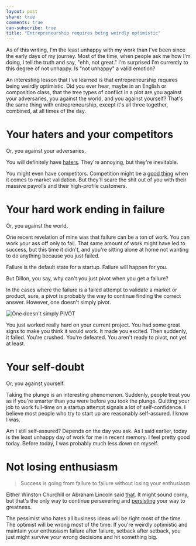 ```yaml
---
layout: post
share: true
comments: true
can-subscribe: true
title: "Entrepreneurship requires being weirdly optimistic"
---
```


As of this writing, I'm the least unhappy with my work than I've been since the early days of my journey. Most of the time, when people ask me how I'm doing, I tell the truth and say, "ehh, not great." I'm surprised I'm currently to this degree of not unhappy. Is "not unhappy" a valid emotion?

An interesting lesson that I've learned is that entrepreneurship requires being weirdly optimistic. Did you ever hear, maybe in an English or composition class, that the tree types of conflict in a plot are you against your adversaries, you against the world, and you against yourself? That's the same thing with entrepreneurship, except it's all three together, combined, at all times of the day.

# Your haters and your competitors

Or, you against your adversaries.

You will definitely have <a href="http://www.dillonforrest.com/startup/all-about-haters/" target="_blank">haters</a>. They're annoying, but they're inevitable.

You might even have competitors. Competition might be a <a href="http://www.dillonforrest.com/startup/can-i-compete-with-an-existing-idea/" target="_blank">good thing</a> when it comes to market validation. But they'll scare the shit out of you with their massive payrolls and their high-profile customers.

# Your hard work ending in failure

Or, you against the world.

One recent revelation of mine was that failure can be a ton of work. You can work your ass off only to fail. That same amount of work might have led to success, but this time it didn't, and you're sitting alone at home not wanting to do anything because you just failed.

Failure is the default state for a startup. Failure will happen for you.

But Dillon, you say, why can't you just pivot when you get a failure?

In the cases where the failure is a failed attempt to validate a market or product, sure, a pivot is probably the way to continue finding the correct answer. However, one doesn't simply pivot.

<img src="http://i.imgur.com/GRpUeN1.jpg" alt="One doesn't simply PIVOT" />

You just worked really hard on your current project. You had some great signs to make you think it would work. It made you excited. Then suddenly, it failed. You're crushed. You're defeated. You aren't ready to pivot, not yet at least.

# Your self-doubt

Or, you against yourself.

Taking the plunge is an interesting phenomenon. Suddenly, people treat you as if you're smarter than you were before you took the plunge. Quitting your job to work full-time on a startup attempt signals a lot of self-confidence. I believe most people who try to start up are reasonably self-assured. I know I was.

Am I still self-assured? Depends on the day you ask. As I said earlier, today is the least unhappy day of work for me in recent memory. I feel pretty good today. Before today, I was probably much less down on myself.

# Not losing enthusiasm

> Success is going from failure to failure without losing your enthusiasm

Either Winston Churchill or Abraham Lincoln said <a href="http://quoteinvestigator.com/2014/06/28/success/" target="_blank">that</a>. It might sound corny, but that's the only way to continue persevering and <a href="http://www.dillonforrest.com/startup/being-persistent-vs-being-annoying/" target="_blank">persisting</a> your way to greatness.

The pessimist who hates all business ideas will be right most of the time. The optimist will be wrong most of the time. If you're weirdly optimistic and maintain your enthusiasm failure after failure, setback after setback, you just might survive your wrong decisions and hit something big.